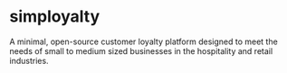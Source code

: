 # simployalty
A minimal, open-source customer loyalty platform designed to meet the needs of small to medium sized businesses in the hospitality and retail industries.

